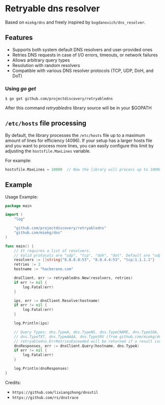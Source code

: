 # Retryable dns resolver

Based on `miekg/dns` and freely inspired by `bogdanovich/dns_resolver`.

## Features

- Supports both system default DNS resolvers and user-provided ones
- Retries DNS requests in case of I/O errors, timeouts, or network failures
- Allows arbitrary query types
- Resolution with random resolvers
- Compatible with various DNS resolver protocols (TCP, UDP, DoH, and DoT)

### Using *go get*

```console
$ go get github.com/projectdiscovery/retryabledns
```

After this command *retryabledns* library source will be in your $GOPATH

## `/etc/hosts` file processing

By default, the library processes the `/etc/hosts` file up to a maximum amount of lines for efficiency (4096). If your setup has a larger hosts file and you want to process more lines, you can easily configure this limit by adjusting the `hostsfile.MaxLines` variable.

For example:

``` go
hostsfile.MaxLines = 10000  // Now the library will process up to 10000 lines from the hosts file
```

## Example

Usage Example:

``` go
package main

import (
    "log"

    "github.com/projectdiscovery/retryabledns"
    "github.com/miekg/dns"
)

func main() {
    // It requires a list of resolvers.
    // Valid protocols are "udp", "tcp", "doh", "dot". Default are "udp".
    resolvers := []string{"8.8.8.8:53", "8.8.4.4:53", "tcp:1.1.1.1"}
    retries := 2
    hostname := "hackerone.com"

    dnsClient, err := retryabledns.New(resolvers, retries)
    if err != nil {
        log.Fatal(err)
    }

    ips, err := dnsClient.Resolve(hostname)
    if err != nil {
        log.Fatal(err)
    }

    log.Println(ips)

    // Query Types: dns.TypeA, dns.TypeNS, dns.TypeCNAME, dns.TypeSOA, dns.TypePTR, dns.TypeMX, dns.TypeANY
    // dns.TypeTXT, dns.TypeAAAA, dns.TypeSRV (from github.com/miekg/dns)
    // retryabledns.ErrRetriesExceeded will be returned if a result isn't returned in max retries
    dnsResponses, err := dnsClient.Query(hostname, dns.TypeA)
    if err != nil {
        log.Fatal(err)
    }

    log.Println(dnsResponses)
}
```

Credits:

- `https://github.com/lixiangzhong/dnsutil`
- `https://github.com/rs/dnstrace`
